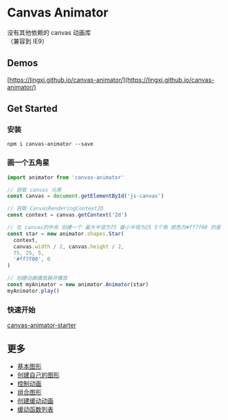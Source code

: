 # Canvas Animator

没有其他依赖的 canvas 动画库  
（兼容到 IE9）

## Demos
[https://lingxi.github.io/canvas-animator/](https://lingxi.github.io/canvas-animator/)

## Get Started

### 安装

```
npm i canvas-animator --save
```

### 画一个五角星

```javascript
import animator from 'canvas-animator'

// 获取 canvas 元素
const canvas = document.getElementById('js-canvas')

// 获取 CanvasRenderingContext2D
const context = canvas.getContext('2d')

// 在 canvas的中央 创建一个 最大半径为75 最小半径为25 5个角 颜色为#ff7f00 的星
const star = new animator.shapes.Star(
  context,
  canvas.width / 2, canvas.height / 2,
  75, 25, 5,
  '#ff7f00', 0
)

// 创建动画播放器并播放
const myAnimator = new animator.Animator(star)
myAnimator.play()

```

### 快速开始

[canvas-animator-starter](https://github.com/lingxi/canvas-animator-starter)

## 更多

* [基本图形](docs/base.md)  
* [创建自己的图形](docs/extends-shape.md)  
* [控制动画](docs/animator.md)
* [组合图形](docs/use-container.md)  
* [创建缓动动画](docs/use-ease.md)  
* [缓动函数列表](docs/ease.md)  
